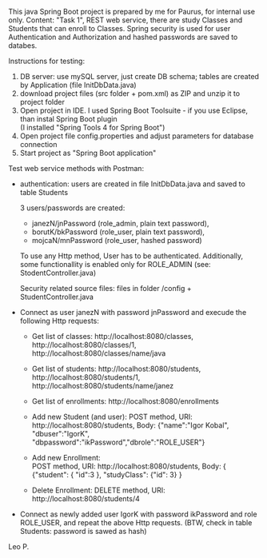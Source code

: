 This java Spring Boot project is prepared by me for Paurus, for internal use only.
Content: "Task 1", REST web service, there are study Classes and Students that can enroll to Classes.
Spring security is used for user Authentication and Authorization and hashed passwords are saved to databes.

Instructions for testing: 

1. DB server: use mySQL server, just create DB schema; tables are created by Application (file InitDbData.java) <br>
2. download project files (src folder + pom.xml) as ZIP and unzip it to project folder<br>
3. Open project in IDE. I used Spring Boot Toolsuite - if you use Eclipse, than instal Spring Boot plugin <br>
   (I installed "Spring Tools 4 for Spring Boot")<br>
4. Open project file config.properties and adjust parameters for database connection<br>
5. Start project as "Spring Boot application"<br>

Test web service methods with Postman:

* authentication: users are created in file InitDbData.java and saved to table Students
  
  3 users/passwords are created: 
  - janezN/jnPassword (role_admin, plain text password), 
  - borutK/bkPassword (role_user, plain text password), 
  - mojcaN/mnPassword (role_user, hashed password)
  
  To use any Http method, User has to be authenticated. 
  Additionally, some functionallity is enabled only for ROLE_ADMIN (see: StodentController.java) 
  
  Security related source files: files in folder /config + StudentController.java
  
* Connect as user janezN with password jnPassword and execude the following Http requests:

  - Get list of classes: http://localhost:8080/classes, http://localhost:8080/classes/1, http://localhost:8080/classes/name/java  
  - Get list of students: http://localhost:8080/students, http://localhost:8080/students/1, http://localhost:8080/students/name/janez  
  - Get list of enrollments: http://localhost:8080/enrollments  
  
  - Add new Student (and user): POST method, URI: 
    http://localhost:8080/students, Body: {"name":"Igor Kobal", "dbuser":"IgorK", "dbpassword":"ikPassword","dbrole":"ROLE_USER"}  
  - Add new Enrollment:  
    POST method, URI: http://localhost:8080/students, Body: { {"student": { "id":3 }, "studyClass": {"id": 3} }  
  - Delete Enrollment: DELETE method, URI: http://localhost:8080/students/4  
  
* Connect as newly added user  IgorK with password ikPassword and role ROLE_USER, and repeat the above Http requests.
  (BTW, check in table Students: password is sawed as hash) 
  
Leo P.
